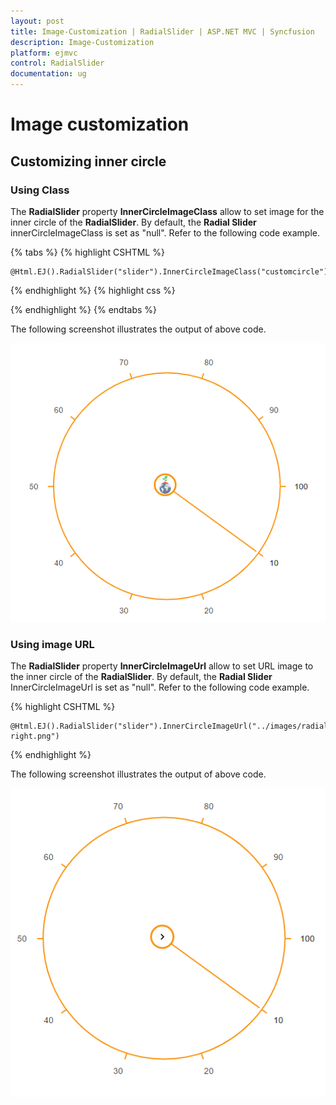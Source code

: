 ```yaml
---
layout: post
title: Image-Customization | RadialSlider | ASP.NET MVC | Syncfusion
description: Image-Customization
platform: ejmvc
control: RadialSlider
documentation: ug
---
```

# Image customization

## Customizing inner circle 

### Using Class

The **RadialSlider** property **InnerCircleImageClass** allow to set image for the inner circle of the  **RadialSlider**.  By default, the **Radial Slider** innerCircleImageClass is set as "null". Refer to the following code example.

{% tabs %}
{% highlight CSHTML %}

    @Html.EJ().RadialSlider("slider").InnerCircleImageClass("customcircle")
{% endhighlight %}
{% highlight css %}
    <style>
        .customcircle {
            background-image: url("../images/radialslider/diagram.png");
        }
    </style>

{% endhighlight %}
{% endtabs %}

The following screenshot illustrates the output of above code.

![](image-customization_images\image-customization_img1.png)


### Using image URL 

The **RadialSlider** property **InnerCircleImageUrl** allow to set URL image to the inner circle of the **RadialSlider**.  By default, the **Radial Slider** InnerCircleImageUrl  is set as "null". Refer to the following code example.

{% highlight CSHTML %}

    @Html.EJ().RadialSlider("slider").InnerCircleImageUrl("../images/radialslider/chevron-right.png")

{% endhighlight %}

The following screenshot illustrates the output of above code.

![](image-customization_images\image-customization_img2.png)




